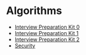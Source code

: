 # Algorithms

- [Interview Preparation Kit 0](interview-preparation-kit-0/)
- [Interview Preparation Kit 1](interview-preparation-kit-1/)
- [Interview Preparation Kit 2](interview-preparation-kit-2/)
- [Security](security/)
